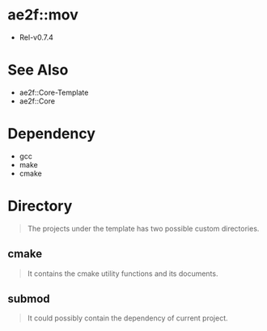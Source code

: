 # ae2f::mov
- Rel-v0.7.4

# See Also
- ae2f::Core-Template
- ae2f::Core

# Dependency
- gcc
- make
- cmake

# Directory
> The projects under the template has two possible custom directories.

## cmake
> It contains the cmake utility functions and its documents.

## submod
> It could possibly contain the dependency of current project.